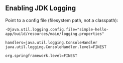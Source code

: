 

## Enabling JDK Logging

Point to a config file (filesystem path, not a classpath):
```
-Djava.util.logging.config.file="simple-hello-app/build/resources/main/logging.properties"
```

```properties
handlers=java.util.logging.ConsoleHandler
java.util.logging.ConsoleHandler.level=FINEST

org.springframework.level=FINEST
```